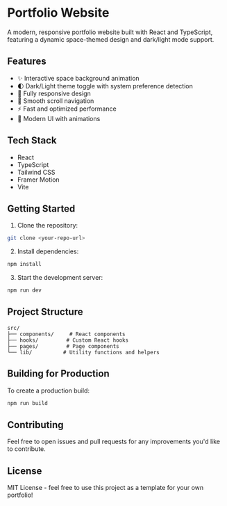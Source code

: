 
# Portfolio Website

A modern, responsive portfolio website built with React and TypeScript, featuring a dynamic space-themed design and dark/light mode support.

## Features

- ✨ Interactive space background animation
- 🌓 Dark/Light theme toggle with system preference detection
- 📱 Fully responsive design
- 🎯 Smooth scroll navigation
- ⚡ Fast and optimized performance
- 🎨 Modern UI with animations

## Tech Stack

- React
- TypeScript
- Tailwind CSS
- Framer Motion
- Vite

## Getting Started

1. Clone the repository:
```sh
git clone <your-repo-url>
```

2. Install dependencies:
```sh
npm install
```

3. Start the development server:
```sh
npm run dev
```

## Project Structure

```
src/
├── components/     # React components
├── hooks/         # Custom React hooks
├── pages/         # Page components
└── lib/          # Utility functions and helpers
```

## Building for Production

To create a production build:

```sh
npm run build
```

## Contributing

Feel free to open issues and pull requests for any improvements you'd like to contribute.

## License

MIT License - feel free to use this project as a template for your own portfolio!


